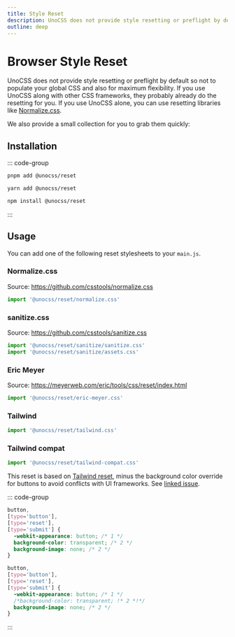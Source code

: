 ```yaml
---
title: Style Reset
description: UnoCSS does not provide style resetting or preflight by default for maximum flexibility and does not populate your global CSS.
outline: deep
---
```


# Browser Style Reset

UnoCSS does not provide style resetting or preflight by default so not to populate your global CSS and also for maximum flexibility. If you use UnoCSS along with other CSS frameworks, they probably already do the resetting for you. If you use UnoCSS alone, you can use resetting libraries like [Normalize.css](https://github.com/csstools/normalize.css).

We also provide a small collection for you to grab them quickly:

## Installation

::: code-group

```bash [pnpm]
pnpm add @unocss/reset
```

```bash [yarn]
yarn add @unocss/reset
```

```bash [npm]
npm install @unocss/reset
```

:::

## Usage

You can add one of the following reset stylesheets to your `main.js`.

### Normalize.css

Source: https://github.com/csstools/normalize.css

```ts
import '@unocss/reset/normalize.css'
```

### sanitize.css

Source: https://github.com/csstools/sanitize.css

```ts
import '@unocss/reset/sanitize/sanitize.css'
import '@unocss/reset/sanitize/assets.css'
```

### Eric Meyer

Source: https://meyerweb.com/eric/tools/css/reset/index.html

```ts
import '@unocss/reset/eric-meyer.css'
```

### Tailwind

```ts
import '@unocss/reset/tailwind.css'
```

### Tailwind compat

```ts
import '@unocss/reset/tailwind-compat.css'
```

This reset is based on [Tailwind reset](#tailwind), minus the background color override for buttons to avoid conflicts with UI frameworks. See [linked issue](https://github.com/unocss/unocss/issues/2127).

::: code-group

```css [Before]
button,
[type='button'],
[type='reset'],
[type='submit'] {
  -webkit-appearance: button; /* 1 */
  background-color: transparent; /* 2 */
  background-image: none; /* 2 */
}
```

```css [After]
button,
[type='button'],
[type='reset'],
[type='submit'] {
  -webkit-appearance: button; /* 1 */
  /*background-color: transparent; !* 2 *!*/
  background-image: none; /* 2 */
}
```

:::

